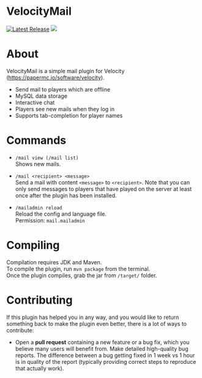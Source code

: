 # VelocityMail
[![Latest Release](https://gitlab.lukasslaby.cz/majn/VelocityMail/-/badges/release.svg)](https://gitlab.lukasslaby.cz/majn/VelocityMail/-/releases) ![](https://dcbadge.vercel.app/api/shield/305386943137579008)


# About
VelocityMail is a simple mail plugin for Velocity (https://papermc.io/software/velocity).

- Send mail to players which are offline
- MySQL data storage
- Interactive chat
- Players see new mails when they log in
- Supports tab-completion for player names
# Commands 
- `/mail view (/mail list)` <br> Shows new mails.

- `/mail <recipient> <message>` <br> Send a mail with content `<message>` to `<recipient>`. Note that you can only send messages to players that have played on the server at least once after the plugin has been installed.

- `/mailadmin reload` <br> Reload the config and language file.<br> 
Permission: `mail.mailadmin`


# Compiling
Compilation requires JDK and Maven.   
To compile the plugin, run `mvn package` from the terminal.   
Once the plugin compiles, grab the jar from `/target/` folder.   

# Contributing
If this plugin has helped you in any way, and you would like to return something back to make the plugin even better, there is a lot of ways to contribute:

* Open a **pull request** containing a new feature or a bug fix, which you believe many users will benefit from.
Make detailed high-quality bug reports. The difference between a bug getting fixed in 1 week vs 1 hour is in quality of the report (typically providing correct steps to reproduce that actually work).




